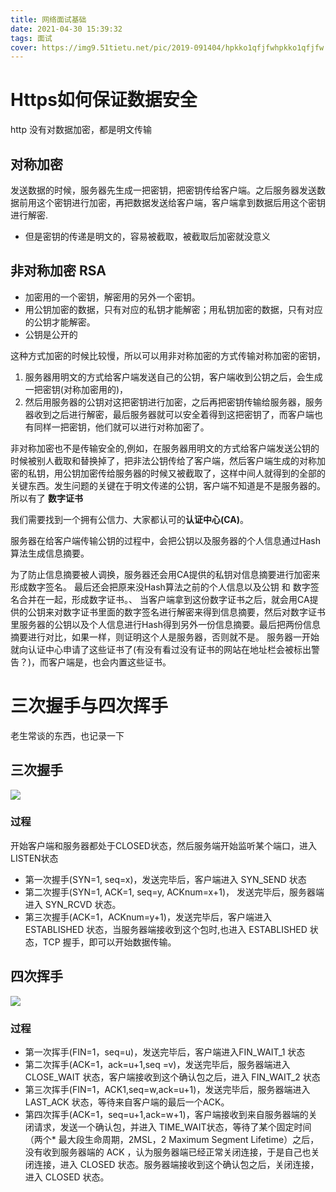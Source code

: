 ```yaml
---
title: 网络面试基础
date: 2021-04-30 15:39:32
tags: 面试
cover: https://img9.51tietu.net/pic/2019-091404/hpkko1qfjfwhpkko1qfjfw.jpg
---
```


# Https如何保证数据安全

http 没有对数据加密，都是明文传输

## 对称加密

发送数据的时候，服务器先生成一把密钥，把密钥传给客户端。之后服务器发送数据前用这个密钥进行加密，再把数据发送给客户端，客户端拿到数据后用这个密钥进行解密.

* 但是密钥的传递是明文的，容易被截取，被截取后加密就没意义

## 非对称加密 RSA

* 加密用的一个密钥，解密用的另外一个密钥。
* 用公钥加密的数据，只有对应的私钥才能解密；用私钥加密的数据，只有对应的公钥才能解密。
* 公钥是公开的

这种方式加密的时候比较慢，所以可以用非对称加密的方式传输对称加密的密钥，

1. 服务器用明文的方式给客户端发送自己的公钥，客户端收到公钥之后，会生成一把密钥(对称加密用的)，
2. 然后用服务器的公钥对这把密钥进行加密，之后再把密钥传输给服务器，服务器收到之后进行解密，最后服务器就可以安全着得到这把密钥了，而客户端也有同样一把密钥，他们就可以进行对称加密了。

非对称加密也不是传输安全的,例如，在服务器用明文的方式给客户端发送公钥的时候被别人截取和替换掉了，把非法公钥传给了客户端，然后客户端生成的对称加密的私钥，用公钥加密传给服务器的时候又被截取了，这样中间人就得到的全部的关键东西。发生问题的关键在于明文传递的公钥，客户端不知道是不是服务器的。所以有了 **数字证书**

我们需要找到一个拥有公信力、大家都认可的**认证中心(CA)**。

服务器在给客户端传输公钥的过程中，会把公钥以及服务器的个人信息通过Hash算法生成信息摘要。

为了防止信息摘要被人调换，服务器还会用CA提供的私钥对信息摘要进行加密来形成数字签名。
最后还会把原来没Hash算法之前的个人信息以及公钥 和 数字签名合并在一起，形成数字证书。、
当客户端拿到这份数字证书之后，就会用CA提供的公钥来对数字证书里面的数字签名进行解密来得到信息摘要，然后对数字证书里服务器的公钥以及个人信息进行Hash得到另外一份信息摘要。最后把两份信息摘要进行对比，如果一样，则证明这个人是服务器，否则就不是。
服务器一开始就向认证中心申请了这些证书了(有没有看过没有证书的网站在地址栏会被标出警告？)，而客户端是，也会内置这些证书。

# 三次握手与四次挥手

老生常谈的东西，也记录一下

## 三次握手
![](1.png)

### 过程

开始客户端和服务器都处于CLOSED状态，然后服务端开始监听某个端口，进入LISTEN状态

* 第一次握手(SYN=1, seq=x)，发送完毕后，客户端进入 SYN_SEND 状态
* 第二次握手(SYN=1, ACK=1, seq=y, ACKnum=x+1)， 发送完毕后，服务器端进入 SYN_RCVD 状态。
* 第三次握手(ACK=1，ACKnum=y+1)，发送完毕后，客户端进入 ESTABLISHED 状态，当服务器端接收到这个包时,也进入 ESTABLISHED 状态，TCP 握手，即可以开始数据传输。

## 四次挥手

![](2.png)

### 过程

* 第一次挥手(FIN=1，seq=u)，发送完毕后，客户端进入FIN_WAIT_1 状态
* 第二次挥手(ACK=1，ack=u+1,seq =v)，发送完毕后，服务器端进入CLOSE_WAIT 状态，客户端接收到这个确认包之后，进入 FIN_WAIT_2 状态
* 第三次挥手(FIN=1，ACK1,seq=w,ack=u+1)，发送完毕后，服务器端进入LAST_ACK 状态，等待来自客户端的最后一个ACK。
* 第四次挥手(ACK=1，seq=u+1,ack=w+1)，客户端接收到来自服务器端的关闭请求，发送一个确认包，并进入 TIME_WAIT状态，等待了某个固定时间（两个* 最大段生命周期，2MSL，2 Maximum Segment Lifetime）之后，没有收到服务器端的 ACK ，认为服务器端已经正常关闭连接，于是自己也关闭连接，进入 CLOSED 状态。服务器端接收到这个确认包之后，关闭连接，进入 CLOSED 状态。

